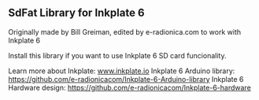 ## SdFat Library for Inkplate 6

Originally made by Bill Greiman, edited by e-radionica.com to work with Inkplate 6

Install this library if you want to use Inkplate 6 SD card funcionality.

Learn more about Inkplate: www.inkplate.io
Inkplate 6 Arduino library: https://github.com/e-radionicacom/Inkplate-6-Arduino-library
Inkplate 6 Hardware design: https://github.com/e-radionicacom/Inkplate-6-hardware